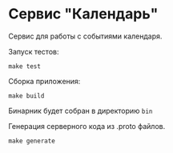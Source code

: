 # Сервис "Календарь"

Сервис для работы с событиями календаря. 

Запуск тестов:

```shell script
make test
```

Сборка приложения:

```shell script
make build
```

Бинарник будет собран в директорию `bin`

Генерация серверного кода из .proto файлов.

```shell script
make generate
```